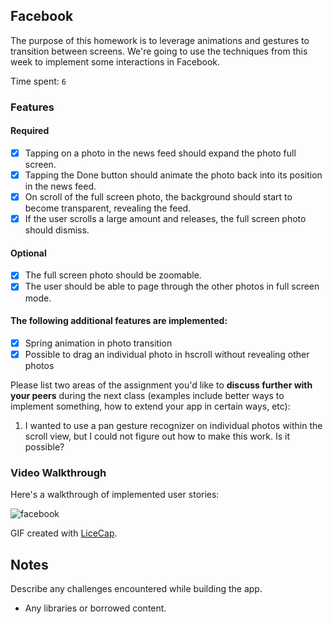 ## Facebook

The purpose of this homework is to leverage animations and gestures to transition between screens. We're going to use the techniques from this week to implement some interactions in Facebook.

Time spent: `6`

### Features

#### Required

- [X] Tapping on a photo in the news feed should expand the photo full screen.
- [X] Tapping the Done button should animate the photo back into its position in the news feed.
- [X] On scroll of the full screen photo, the background should start to become transparent, revealing the feed.
- [X] If the user scrolls a large amount and releases, the full screen photo should dismiss.

#### Optional

- [X] The full screen photo should be zoomable.
- [X] The user should be able to page through the other photos in full screen mode.

#### The following **additional** features are implemented:

- [X] Spring animation in photo transition
- [X] Possible to drag an individual photo in hscroll without revealing other photos

Please list two areas of the assignment you'd like to **discuss further with your peers** during the next class (examples include better ways to implement something, how to extend your app in certain ways, etc):

1. I wanted to use a pan gesture recognizer on individual photos within the scroll view, but I could not figure out how to make this work. Is it possible? 

### Video Walkthrough 

Here's a walkthrough of implemented user stories:

![facebook](facebook.gif)

GIF created with [LiceCap](http://www.cockos.com/licecap/).

## Notes

Describe any challenges encountered while building the app.

* Any libraries or borrowed content.
